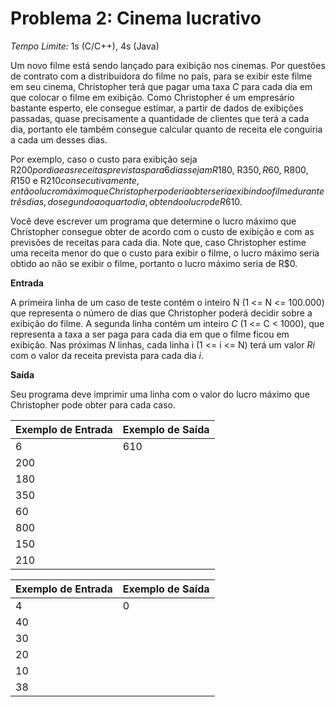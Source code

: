 # Problema 2: Cinema lucrativo

*Tempo Limite:* 1s (C/C++), 4s (Java)

Um novo filme está sendo lançado para exibição nos cinemas. Por questões de contrato com a distribuidora do filme no país, para se exibir este filme em seu cinema, Christopher terá que pagar uma taxa *C* para cada dia em que colocar o filme em exibição. Como Christopher é um empresário bastante esperto, ele consegue estimar, a partir de dados de exibições passadas, quase precisamente a quantidade de clientes que terá a cada dia, portanto ele também consegue calcular quanto de receita ele conguiria a cada um desses dias.

Por exemplo, caso o custo para exibição seja R$200 por dia e as receitas previstas para 6 dias sejam R$180, R$350, R$60, R$800, R$150 e R$210 consecutivamente, então o lucro máximo que Christopher poderia obter seria exibindo o filme durante três dias, do segundo ao quarto dia, obtendo o lucro de R$610.

Você deve escrever um programa que determine o lucro máximo que Christopher consegue obter de acordo com o custo de exibição e com as previsões de receitas para cada dia. Note que, caso Christopher estime uma receita menor do que o custo para exibir o filme, o lucro máximo seria obtido ao não se exibir o filme, portanto o lucro máximo seria de R$0.

__Entrada__

A primeira linha de um caso de teste contém o inteiro N (1 <= N <= 100.000) que representa o número de dias que Christopher poderá decidir sobre a exibição do filme. A segunda linha contém um inteiro *C* (1 <= C < 1000), que representa a taxa a ser paga para cada dia em que o filme ficou em exibição. Nas próximas *N* linhas, cada linha i (1 <= i <= N) terá um valor *Ri* com o valor da receita prevista para cada dia *i*.

__Saída__

Seu programa deve imprimir uma linha com o valor do lucro máximo que Christopher pode obter para cada caso.

| Exemplo de Entrada  | Exemplo de Saída |
| ------------------- | ---------------- |
| 6                   | 610              |
| 200                 |                  |
| 180                 |                  |
| 350                 |                  |
| 60                  |                  |
| 800                 |                  |
| 150                 |                  |
| 210                 |                  |

| Exemplo de Entrada  | Exemplo de Saída |
| ------------------- | ---------------- |
| 4                   | 0                |
| 40                  |                  |
| 30                  |                  |
| 20                  |                  |
| 10                  |                  |
| 38                  |                  |
